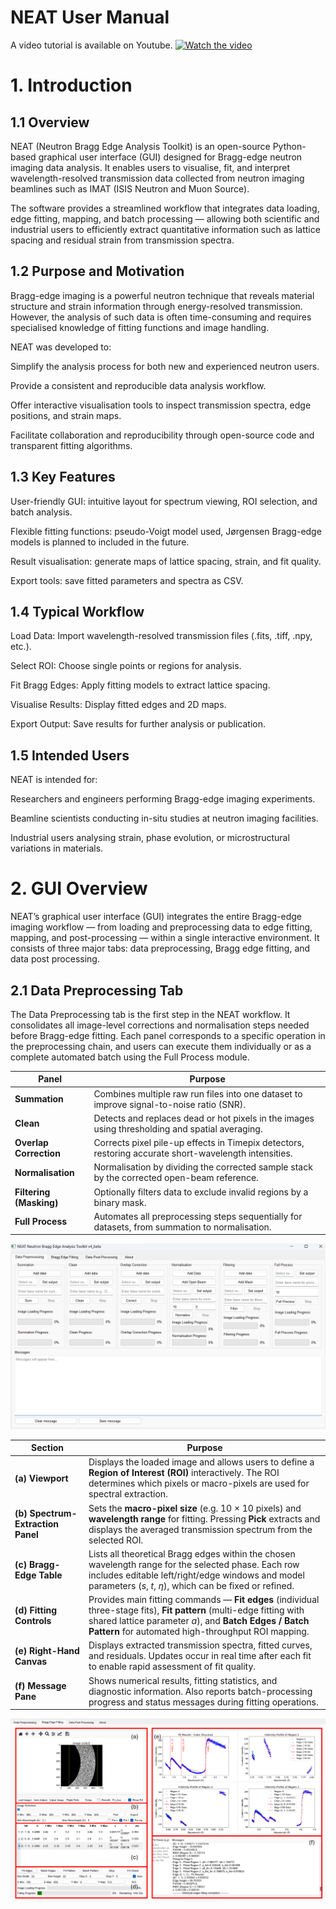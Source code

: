 # NEAT User Manual

A video tutorial is available on Youtube.
[![Watch the video](https://img.youtube.com/vi/fbucLB5Bypc/hqdefault.jpg)](https://www.youtube.com/watch?v=fbucLB5Bypc)

# 1. Introduction

## 1.1 Overview

NEAT (Neutron Bragg Edge Analysis Toolkit) is an open-source Python-based graphical user interface (GUI) designed for Bragg-edge neutron imaging data analysis. It enables users to visualise, fit, and interpret wavelength-resolved transmission data collected from neutron imaging beamlines such as IMAT (ISIS Neutron and Muon Source).

The software provides a streamlined workflow that integrates data loading, edge fitting, mapping, and batch processing — allowing both scientific and industrial users to efficiently extract quantitative information such as lattice spacing and residual strain from transmission spectra.

## 1.2 Purpose and Motivation

Bragg-edge imaging is a powerful neutron technique that reveals material structure and strain information through energy-resolved transmission. However, the analysis of such data is often time-consuming and requires specialised knowledge of fitting functions and image handling.

NEAT was developed to:

Simplify the analysis process for both new and experienced neutron users.

Provide a consistent and reproducible data analysis workflow.

Offer interactive visualisation tools to inspect transmission spectra, edge positions, and strain maps.

Facilitate collaboration and reproducibility through open-source code and transparent fitting algorithms.

## 1.3 Key Features

User-friendly GUI: intuitive layout for spectrum viewing, ROI selection, and batch analysis.

Flexible fitting functions: pseudo-Voigt model used, Jørgensen Bragg-edge models is planned to included in the future.

Result visualisation: generate maps of lattice spacing, strain, and fit quality.

Export tools: save fitted parameters and spectra as CSV.

## 1.4 Typical Workflow

Load Data: Import wavelength-resolved transmission files (.fits, .tiff, .npy, etc.).

Select ROI: Choose single points or regions for analysis.

Fit Bragg Edges: Apply fitting models to extract lattice spacing.

Visualise Results: Display fitted edges and 2D maps.

Export Output: Save results for further analysis or publication.

## 1.5 Intended Users

NEAT is intended for:

Researchers and engineers performing Bragg-edge imaging experiments.

Beamline scientists conducting in-situ studies at neutron imaging facilities.

Industrial users analysing strain, phase evolution, or microstructural variations in materials.

# 2. GUI Overview

NEAT’s graphical user interface (GUI) integrates the entire Bragg-edge imaging workflow — from loading and preprocessing data to edge fitting, mapping, and post-processing — within a single interactive environment. It consists of three major tabs: data preprocessing, Bragg edge fitting, and data post processing.

## 2.1 Data Preprocessing Tab

The Data Preprocessing tab is the first step in the NEAT workflow. It consolidates all image-level corrections and normalisation steps needed before Bragg-edge fitting.
Each panel corresponds to a specific operation in the preprocessing chain, and users can execute them individually or as a complete automated batch using the Full Process module.


| **Panel**               | **Purpose**                                                                                                      |
| ----------------------- | ---------------------------------------------------------------------------------------------------------------- |
| **Summation**           | Combines multiple raw run files into one dataset to improve signal-to-noise ratio (SNR).                         |
| **Clean**               | Detects and replaces dead or hot pixels in the images using thresholding and spatial averaging.                  |
| **Overlap Correction**  | Corrects pixel pile-up effects in Timepix detectors, restoring accurate short-wavelength intensities.            |
| **Normalisation**       | Normalisation by dividing the corrected sample stack by the corrected open-beam reference.                       |
| **Filtering (Masking)** | Optionally filters data to exclude invalid regions by a binary mask.                                             |
| **Full Process**        | Automates all preprocessing steps sequentially for datasets, from summation to normalisation.                    |

![Data Preprocessing Tab](docs/images/Data_Preprocessing_Tab.png)


| **Section**                       | **Purpose**                                                                                                                                                                                                                          |
| --------------------------------- | ------------------------------------------------------------------------------------------------------------------------------------------------------------------------------------------------------------------------------------ |
| **(a) Viewport**                  | Displays the loaded image and allows users to define a **Region of Interest (ROI)** interactively. The ROI determines which pixels or macro-pixels are used for spectral extraction.                                                 |
| **(b) Spectrum-Extraction Panel** | Sets the **macro-pixel size** (e.g. 10 × 10 pixels) and **wavelength range** for fitting. Pressing **Pick** extracts and displays the averaged transmission spectrum from the selected ROI.                                          |
| **(c) Bragg-Edge Table**          | Lists all theoretical Bragg edges within the chosen wavelength range for the selected phase. Each row includes editable left/right/edge windows and model parameters (*s*, *t*, *η*), which can be fixed or refined.                 |
| **(d) Fitting Controls**          | Provides main fitting commands — **Fit edges** (individual three-stage fits), **Fit pattern** (multi-edge fitting with shared lattice parameter *a*), and **Batch Edges / Batch Pattern** for automated high-throughput ROI mapping. |
| **(e) Right-Hand Canvas**         | Displays extracted transmission spectra, fitted curves, and residuals. Updates occur in real time after each fit to enable rapid assessment of fit quality.                                                                          |
| **(f) Message Pane**              | Shows numerical results, fitting statistics, and diagnostic information. Also reports batch-processing progress and status messages during fitting operations.                                                                       |


![Bragg Edge Fitting Tab](docs/images/Bragg_Edge_Fitting_Tab.png)

